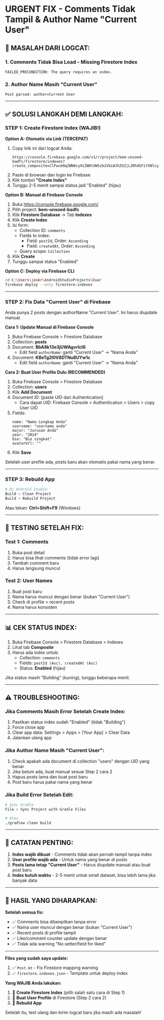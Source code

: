 # URGENT FIX - Comments Tidak Tampil & Author Name "Current User"

## 🔴 MASALAH DARI LOGCAT:

### 1. Comments Tidak Bisa Load - Missing Firestore Index
```
FAILED_PRECONDITION: The query requires an index.
```

### 2. Author Name Masih "Current User"
```
Post parsed: author=Current User
```

---

## ✅ SOLUSI LANGKAH DEMI LANGKAH:

### STEP 1: Create Firestore Index (WAJIB!)

**Option A: Otomatis via Link (TERCEPAT)**
1. Copy link ini dari logcat Anda:
   ```
   https://console.firebase.google.com/v1/r/project/bem-unsoed-badfc/firestore/indexes?create_composite=ClFwcm9qZWN0cy9iZW0tdW5zb2VkLWJhZGZjL2RhdGFiYXNlcy8oZGVmYXVsdCkvY29sbGVjdGlvbkdyb3Vwcy9jb21tZW50cy9pbmRleGVzL18QARoKCgZwb3N0SWQQARoNCgljcmVhdGVkQXQQARoMCghfX25hbWVfXxAB
   ```
2. Paste di browser dan login ke Firebase
3. Klik tombol **"Create Index"**
4. Tunggu 2-5 menit sampai status jadi "Enabled" (hijau)

**Option B: Manual di Firebase Console**
1. Buka https://console.firebase.google.com/
2. Pilih project: **bem-unsoed-badfc**
3. Klik **Firestore Database** → Tab **Indexes**
4. Klik **Create Index**
5. Isi form:
   - Collection ID: `comments`
   - Fields to index:
     - Field: `postId`, Order: `Ascending`
     - Field: `createdAt`, Order: `Ascending`
   - Query scope: `Collection`
6. Klik **Create**
7. Tunggu sampai status "Enabled"

**Option C: Deploy via Firebase CLI**
```bash
cd C:\Users\jeskr\AndroidStudioProjects\Duar
firebase deploy --only firestore:indexes
```

---

### STEP 2: Fix Data "Current User" di Firebase

Anda punya 2 posts dengan authorName "Current User". Ini harus diupdate manual.

**Cara 1: Update Manual di Firebase Console**
1. Buka Firebase Console > Firestore Database
2. Collection: **posts**
3. Document: **BbA8k13e3jUWAgvrIcl6**
   - Edit field `authorName`: ganti "Current User" → "Nama Anda"
4. Document: **KBeTg2I0V8DTNu8UYw1c**
   - Edit field `authorName`: ganti "Current User" → "Nama Anda"

**Cara 2: Buat User Profile Dulu (RECOMMENDED)**
1. Buka Firebase Console > Firestore Database
2. Collection: **users**
3. Klik **Add Document**
4. Document ID: [paste UID dari Authentication]
   - Cara dapat UID: Firebase Console > Authentication > Users > copy User UID
5. Fields:
   ```
   name: "Nama Lengkap Anda"
   username: "username_anda"
   major: "Jurusan Anda"
   year: "2024"
   bio: "Bio singkat"
   avatarUrl: ""
   ```
6. Klik **Save**

Setelah user profile ada, posts baru akan otomatis pakai nama yang benar.

---

### STEP 3: Rebuild App

```bash
# Di Android Studio:
Build > Clean Project
Build > Rebuild Project
```

Atau tekan: **Ctrl+Shift+F9** (Windows)

---

## 🧪 TESTING SETELAH FIX:

### Test 1: Comments
1. Buka post detail
2. Harus bisa lihat comments (tidak error lagi)
3. Tambah comment baru
4. Harus langsung muncul

### Test 2: User Names
1. Buat post baru
2. Nama harus muncul dengan benar (bukan "Current User")
3. Check di profile > recent posts
4. Nama harus konsisten

---

## 📊 CEK STATUS INDEX:

1. Buka Firebase Console > Firestore Database > Indexes
2. Lihat tab **Composite**
3. Harus ada index untuk:
   - Collection: `comments`
   - Fields: `postId (Asc), createdAt (Asc)`
   - Status: **Enabled** (hijau)

Jika status masih "Building" (kuning), tunggu beberapa menit.

---

## ⚠️ TROUBLESHOOTING:

### Jika Comments Masih Error Setelah Create Index:
1. Pastikan status index sudah "Enabled" (tidak "Building")
2. Force close app
3. Clear app data: Settings > Apps > [Your App] > Clear Data
4. Jalankan ulang app

### Jika Author Name Masih "Current User":
1. Check apakah ada document di collection "users" dengan UID yang benar
2. Jika belum ada, buat manual sesuai Step 2 cara 2
3. Hapus posts lama dan buat post baru
4. Post baru harus pakai nama yang benar

### Jika Build Error Setelah Edit:
```bash
# Sync Gradle
File > Sync Project with Gradle Files

# Atau
./gradlew clean build
```

---

## 📝 CATATAN PENTING:

1. **Index wajib dibuat** - Comments tidak akan pernah tampil tanpa index
2. **User profile wajib ada** - Untuk nama yang benar di posts
3. **Posts lama tetap "Current User"** - Harus diupdate manual atau buat post baru
4. **Index butuh waktu** - 2-5 menit untuk small dataset, bisa lebih lama jika banyak data

---

## 🎯 HASIL YANG DIHARAPKAN:

**Setelah semua fix:**
- ✅ Comments bisa ditampilkan tanpa error
- ✅ Nama user muncul dengan benar (bukan "Current User")
- ✅ Recent posts di profile tampil
- ✅ Like/comment counter update dengan benar
- ✅ Tidak ada warning "No setter/field for liked"

---

**Files yang sudah saya update:**
1. ✅ `Post.kt` - Fix Firestore mapping warning
2. ✅ `firestore.indexes.json` - Template untuk deploy index

**Yang WAJIB Anda lakukan:**
1. 🔴 **Create Firestore Index** (pilih salah satu cara di Step 1)
2. 🔴 **Buat User Profile** di Firestore (Step 2 cara 2)
3. 🔴 **Rebuild App**

Setelah itu, test ulang dan kirim logcat baru jika masih ada masalah!


